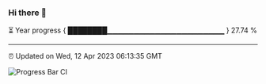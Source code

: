### Hi there 👋

⏳ Year progress { ████████▁▁▁▁▁▁▁▁▁▁▁▁▁▁▁▁▁▁▁▁▁▁ } 27.74 %

---

⏰ Updated on Wed, 12 Apr 2023 06:13:35 GMT

![Progress Bar CI](https://github.com/liununu/liununu/workflows/Progress%20Bar%20CI/badge.svg)
